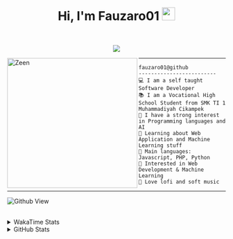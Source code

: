 <h1 align="center">
Hi, I'm Fauzaro01
  <img src="https://media.giphy.com/media/hvRJCLFzcasrR4ia7z/giphy.gif" width="30"></h1>
<br/>

<p align="center">
  <a href="https://github.com/DenverCoder1/readme-typing-svg">
    <img src="https://readme-typing-svg.herokuapp.com?lines=Chill%20and%20Coding;Full+Stack+Web+Developer;Student;Software%20Develover;Always%20learning%20new%20things&center=true&width=380&height=45">
  </a>
</p>

<img align="left" src="https://media.tenor.com/pNQi8B0fo1UAAAAi/gura-dance.gif" alt="Zeen" width="300" height="300" />
<hr>

```
fauzaro01@github
-------------------------
💻 I am a self taught Software Developer
📚 I am a Vocational High School Student from SMK TI 1 Muhammadiyah Cikampek
📝 I have a strong interest in Programming languages and AI
🌱 Learning about Web Application and Machine Learning stuff
🌟 Main languages: Javascript, PHP, Python
🚩 Interested in Web Development & Machine Learning
🎵 Love lofi and soft music 
```

<hr>

![Github View](https://komarev.com/ghpvc/?username=fauzaro01&style=flat-square)
<br><br>
<details>
  <summary>
     WakaTime Stats
  </summary>
  <br>
  <!--START_SECTION:waka-->

```txt
From: 10 September 2021 - To: 25 November 2024

Total Time: 639 hrs 59 mins

JavaScript          189 hrs 56 mins ███████▒░░░░░░░░░░░░░░░░░   29.68 %
PHP                 113 hrs 50 mins ████▒░░░░░░░░░░░░░░░░░░░░   17.79 %
HTML                74 hrs 40 mins  ███░░░░░░░░░░░░░░░░░░░░░░   11.67 %
EJS                 56 hrs 49 mins  ██▒░░░░░░░░░░░░░░░░░░░░░░   08.88 %
Blade Template      51 hrs 35 mins  ██░░░░░░░░░░░░░░░░░░░░░░░   08.06 %
Java                41 hrs 50 mins  █▓░░░░░░░░░░░░░░░░░░░░░░░   06.54 %
JSON                28 hrs 6 mins   █░░░░░░░░░░░░░░░░░░░░░░░░   04.39 %
CSS                 25 hrs 55 mins  █░░░░░░░░░░░░░░░░░░░░░░░░   04.05 %
Python              13 hrs 26 mins  ▓░░░░░░░░░░░░░░░░░░░░░░░░   02.10 %
Other               5 hrs 42 mins   ▒░░░░░░░░░░░░░░░░░░░░░░░░   00.89 %
```

<!--END_SECTION:waka-->
</details>
<details>
  <summary>
    GitHub Stats
  </summary>
  <br>
  <div align="center">
    <img src="https://github-readme-stats.vercel.app/api?username=Fauzaro01&show_icons=true&theme=algolia" alt="Fauzaro01's GitHub Stats" style="margin: 20px;" />
    <img src="https://github-readme-streak-stats.herokuapp.com/?user=Fauzaro01&theme=algolia" alt="Fauzaro01's GitHub Streak" style="margin: 20px;" />
  </div>

  <div align="center">
    <img src="https://github-readme-stats.vercel.app/api?username=Fauzaro01&show_icons=true&locale=en&count_private=true&hide_rank=true&custom_title=My%20GitHub%20Stats&disable_animations=true&theme=algolia" alt="Fauzaro01's Stars" style="margin: 20px;" />
    <img src="https://github-readme-stats.vercel.app/api/top-langs/?username=Fauzaro01&langs_count=8&theme=algolia&layout=compact" alt="Top Languages" style="margin: 20px;" />
  </div>
</details>
